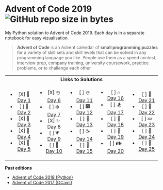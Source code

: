 # Advent of Code 2019  ![GitHub repo size in bytes](https://img.shields.io/github/repo-size/ameroyer/advent_of_code_2019.svg) 

My Python solution to Advent of Code 2019. Each day is in a separate notebook for easy vizualisation. 

> **Advent of Code** is an Advent calendar of **small programming puzzles** for a variety of skill sets and skill levels that can be solved in any programming language you like.
People use them as a speed contest, interview prep, company training, university coursework, practice problems, or to challenge each other


<table style='text-align:center'>
<tr>
<td colspan="5" align='center'><b>Links to Solutions</b></td>
</tr>

<tr>
<td>
<ul>
<li> [X] 🎅 <a href="https://github.com/ameroyer/advent_of_code_2019/blob/master/day01.ipynb">Day 1</a>
<li> [ ] 🎁 <a href="https://github.com/ameroyer/advent_of_code_2019/blob/master/day02.ipynb">Day 2</a>
<li> [X] 🎄 <a href="https://github.com/ameroyer/advent_of_code_2019/blob/master/day03.ipynb">Day 3</a>
<li> [X] 🌠 <a href="https://github.com/ameroyer/advent_of_code_2019/blob/master/day04.ipynb">Day 4</a>
<li> [X] 🍰 <a href="https://github.com/ameroyer/advent_of_code_2019/blob/master/day05.ipynb">Day 5</a>
</ul>
</td>

<td>
<ul>
<li> [X] ☃️ <a href="https://github.com/ameroyer/advent_of_code_2019/blob/master/day06.ipynb">Day 6</a>
<li> [ ] ❄️ <a href="https://github.com/ameroyer/advent_of_code_2019/blob/master/day07.ipynb">Day 7</a>
<li> [X] ✨ <a href="https://github.com/ameroyer/advent_of_code_2019/blob/master/day08.ipynb">Day 8</a>
<li> [ ] 💗 <a href="https://github.com/ameroyer/advent_of_code_2019/blob/master/day09.ipynb">Day 9</a>
<li> [ ] 🍬 <a href="https://github.com/ameroyer/advent_of_code_2019/blob/master/day10.ipynb">Day 10</a>
</ul>
</td>

<td>
<ul>
<li> [ ] ⛄ <a href="https://github.com/ameroyer/advent_of_code_2019/blob/master/day11.ipynb">Day 11</a>
<li> [ ] 🎆 <a href="https://github.com/ameroyer/advent_of_code_2019/blob/master/day12.ipynb">Day 12</a>
<li> [ ] 🍭 <a href="https://github.com/ameroyer/advent_of_code_2019/blob/master/day13.ipynb">Day 13</a>
<li> [ ] ☕ <a href="https://github.com/ameroyer/advent_of_code_2019/blob/master/day14.ipynb">Day 14</a>
<li> [ ] 🌰 <a href="https://github.com/ameroyer/advent_of_code_2019/blob/master/day15.ipynb">Day 15</a>
</ul>
</td>

<td>
<ul>
<li> [ ] 🎶 <a href="https://github.com/ameroyer/advent_of_code_2019/blob/master/day16.ipynb">Day 16</a>
<li> [ ] 🏂 <a href="https://github.com/ameroyer/advent_of_code_2019/blob/master/day17.ipynb">Day 17</a>
<li> [ ] 🍠 <a href="https://github.com/ameroyer/advent_of_code_2019/blob/master/day18.ipynb">Day 18</a>
<li> [ ] 🍫 <a href="https://github.com/ameroyer/advent_of_code_2019/blob/master/day19.ipynb">Day 19</a>
<li> [ ] 👪 <a href="https://github.com/ameroyer/advent_of_code_2019/blob/master/day20.ipynb">Day 20</a>
</ul>
</td>

<td>
<ul>
<li> [ ] 🍪 <a href="https://github.com/ameroyer/advent_of_code_2019/blob/master/day21.ipynb">Day 21</a>
<li> [ ] 🎀 <a href="https://github.com/ameroyer/advent_of_code_2019/blob/master/day22.ipynb">Day 22</a>
<li> [ ] 💤 <a href="https://github.com/ameroyer/advent_of_code_2019/blob/master/day23.ipynb">Day 23</a>
<li> [ ] 🎉 <a href="https://github.com/ameroyer/advent_of_code_2019/blob/master/day24.ipynb">Day 24</a>
<li> [ ] 💫 <a href="https://github.com/ameroyer/advent_of_code_2019/blob/master/day25.ipynb">Day 25</a>
</ul>
</td>
</tr>
</table>


**Past editions**

 * [Advent of Code 2018 (Python)](https://github.com/ameroyer/advent_of_code_2018)
 * [Advent of Code 2017 (OCaml)](https://github.com/ameroyer/advent_of_code_2017)
